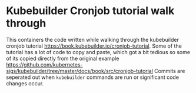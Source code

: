 # Kubebuilder Cronjob tutorial walk through

This containers the code written while walking through the kubebuilder cronjob
tutorial https://book.kubebuilder.io/cronjob-tutorial. Some of the tutorial has
a lot of code to copy and paste, which got a bit tedious so some of its copied
directly from the original example 
https://github.com/kubernetes-sigs/kubebuilder/tree/master/docs/book/src/cronjob-tutorial
Commits are seperated out when `kubebuilder` commands are run or significant
code changes occur.
